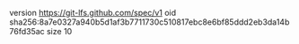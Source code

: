 version https://git-lfs.github.com/spec/v1
oid sha256:8a7e0327a940b5d1af3b7711730c510817ebc8e6bf85ddd2eb3da14b76fd35ac
size 10
